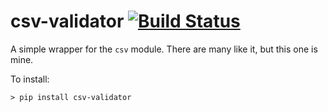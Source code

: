 # csv-validator [![Build Status](https://travis-ci.org/csinchok/csv-validator.svg?branch=master)](https://travis-ci.org/csinchok/csv-validator)

A simple wrapper for the `csv` module. There are many like it, but this one is mine.

To install:

`> pip install csv-validator`